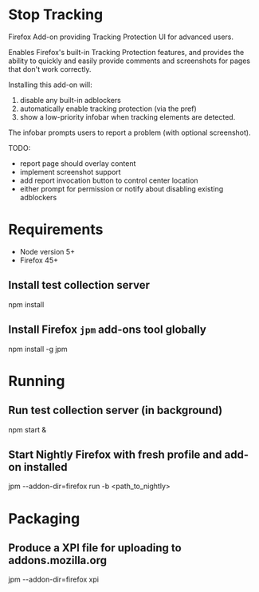 # Stop Tracking
Firefox Add-on providing Tracking Protection UI for advanced users.

Enables Firefox's built-in Tracking Protection features, and provides
the ability to quickly and easily provide comments and screenshots for pages
that don't work correctly.

Installing this add-on will:

 1. disable any built-in adblockers
 2. automatically enable tracking protection (via the pref)
 3. show a low-priority infobar when tracking elements are detected.

The infobar prompts users to report a problem (with optional screenshot).

TODO:
 * report page should overlay content
 * implement screenshot support
 * add report invocation button to control center location
 * either prompt for permission or notify about disabling existing adblockers

# Requirements

 * Node version 5+
 * Firefox 45+

## Install test collection server
  npm install

## Install Firefox `jpm` add-ons tool globally
  npm install -g jpm

# Running

## Run test collection server (in background)
  npm start &

## Start Nightly Firefox with fresh profile and add-on installed
  jpm --addon-dir=firefox run -b <path_to_nightly>

# Packaging

## Produce a XPI file for uploading to addons.mozilla.org
  jpm --addon-dir=firefox xpi
